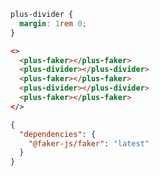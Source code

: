 ```css [style]
plus-divider {
  margin: 1rem 0;
}
```

```html [template]
<>
  <plus-faker></plus-faker>
  <plus-divider></plus-divider>
  <plus-faker></plus-faker>
  <plus-divider></plus-divider>
  <plus-faker></plus-faker>
</>
```

```json [settings]
{
  "dependencies": {
    "@faker-js/faker": "latest"
  }
}
```
